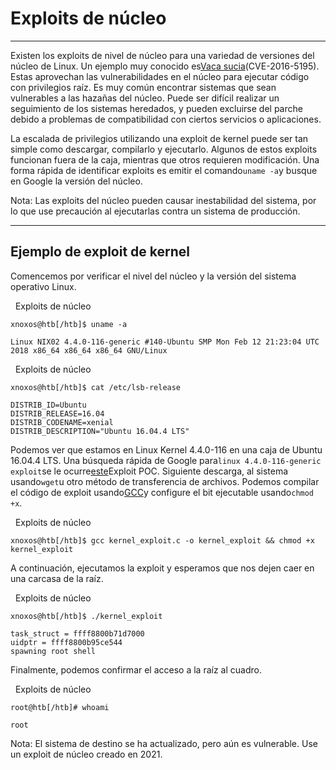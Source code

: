 # Exploits de núcleo

---

Existen los exploits de nivel de núcleo para una variedad de versiones del núcleo de Linux. Un ejemplo muy conocido es[Vaca sucia](https://github.com/dirtycow/dirtycow.github.io)(CVE-2016-5195). Estas aprovechan las vulnerabilidades en el núcleo para ejecutar código con privilegios raíz. Es muy común encontrar sistemas que sean vulnerables a las hazañas del núcleo. Puede ser difícil realizar un seguimiento de los sistemas heredados, y pueden excluirse del parche debido a problemas de compatibilidad con ciertos servicios o aplicaciones.

La escalada de privilegios utilizando una exploit de kernel puede ser tan simple como descargar, compilarlo y ejecutarlo. Algunos de estos exploits funcionan fuera de la caja, mientras que otros requieren modificación. Una forma rápida de identificar exploits es emitir el comando`uname -a`y busque en Google la versión del núcleo.

Nota: Las exploits del núcleo pueden causar inestabilidad del sistema, por lo que use precaución al ejecutarlas contra un sistema de producción.

---

## Ejemplo de exploit de kernel

Comencemos por verificar el nivel del núcleo y la versión del sistema operativo Linux.

  Exploits de núcleo

```shell-session
xnoxos@htb[/htb]$ uname -a

Linux NIX02 4.4.0-116-generic #140-Ubuntu SMP Mon Feb 12 21:23:04 UTC 2018 x86_64 x86_64 x86_64 GNU/Linux
```

  Exploits de núcleo

```shell-session
xnoxos@htb[/htb]$ cat /etc/lsb-release 

DISTRIB_ID=Ubuntu
DISTRIB_RELEASE=16.04
DISTRIB_CODENAME=xenial
DISTRIB_DESCRIPTION="Ubuntu 16.04.4 LTS"
```

Podemos ver que estamos en Linux Kernel 4.4.0-116 en una caja de Ubuntu 16.04.4 LTS. Una búsqueda rápida de Google para`linux 4.4.0-116-generic exploit`se le ocurre[este](https://vulners.com/zdt/1337DAY-ID-30003)Exploit POC. Siguiente descarga, al sistema usando`wget`u otro método de transferencia de archivos. Podemos compilar el código de exploit usando[GCC](https://linux.die.net/man/1/gcc)y configure el bit ejecutable usando`chmod +x`.

  Exploits de núcleo

```shell-session
xnoxos@htb[/htb]$ gcc kernel_exploit.c -o kernel_exploit && chmod +x kernel_exploit
```

A continuación, ejecutamos la exploit y esperamos que nos dejen caer en una carcasa de la raíz.

  Exploits de núcleo

```shell-session
xnoxos@htb[/htb]$ ./kernel_exploit 

task_struct = ffff8800b71d7000
uidptr = ffff8800b95ce544
spawning root shell
```

Finalmente, podemos confirmar el acceso a la raíz al cuadro.

  Exploits de núcleo

```shell-session
root@htb[/htb]# whoami

root
```

Nota: El sistema de destino se ha actualizado, pero aún es vulnerable. Use un exploit de núcleo creado en 2021.